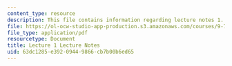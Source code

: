 ```yaml
---
content_type: resource
description: This file contains information regarding lecture notes 1.
file: https://ol-ocw-studio-app-production.s3.amazonaws.com/courses/9-70-social-psychology-spring-2013/63dc1285e39209449866cb7b00b6ed65_MIT9_70S13_Lect1.pdf
file_type: application/pdf
resourcetype: Document
title: Lecture 1 Lecture Notes
uid: 63dc1285-e392-0944-9866-cb7b00b6ed65
---
```

